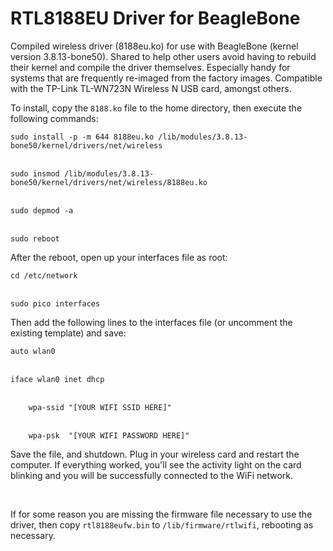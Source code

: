# RTL8188EU Driver for BeagleBone
<p>
Compiled wireless driver (8188eu.ko) for use with BeagleBone (kernel version 3.8.13-bone50). Shared to help other users avoid having to rebuild their kernel and compile the driver themselves. Especially handy for systems that are frequently re-imaged from the factory images. Compatible with the TP-Link TL-WN723N Wireless N USB card, amongst others.
</p>
<p>
To install, copy the <code>8188.ko</code> file to the home directory, then execute the following commands:
<br>
<code>
sudo install -p -m 644 8188eu.ko /lib/modules/3.8.13-bone50/kernel/drivers/net/wireless
</code>
<br>
<code>
sudo insmod /lib/modules/3.8.13-bone50/kernel/drivers/net/wireless/8188eu.ko
</code>
<br>
<code>
sudo depmod -a
</code>
<br>
<code>
sudo reboot
</code>
</p>
<p>
After the reboot, open up your interfaces file as root:
<br>
<code>
cd /etc/network
</code>
<br>
<code>
sudo pico interfaces
</code>
</p>
<p>
Then add the following lines to the interfaces file (or uncomment the existing template) and save:
<br>
<code>
auto wlan0
</code>
<br>
<code>
iface wlan0 inet dhcp
</code>
<br>
<code>
    wpa-ssid "[YOUR WIFI SSID HERE]"
</code>
<br>
<code>
    wpa-psk  "[YOUR WIFI PASSWORD HERE]"
</code>
</p>
<p>
Save the file, and shutdown. Plug in your wireless card and restart the computer. If everything worked, you'll see the activity light on the card blinking and you will be successfully connected to the WiFi network.
</p>
<br>
<p>
If for some reason you are missing the firmware file necessary to use the driver, then copy <code>rtl8188eufw.bin</code> to <code>/lib/firmware/rtlwifi</code>, rebooting as necessary.
</p>
